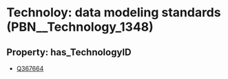 # Technoloy: __data modeling standards__ (PBN__Technology_1348)

## Property: has_TechnologyID

* [Q367664](Q367664)

